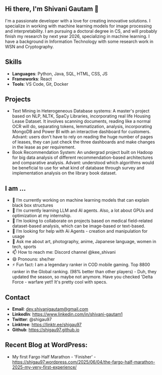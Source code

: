 ## Hi there, I'm Shivani Gautam 👋
I'm a passionate developer with a love for creating innovative solutions. I specialize in working with machine learning models for image processing and interpretability. I am pursuing a doctoral degree in CS, and will probably finish my research by next year 2026, specializing in machine learning. I have a background in Information Technology with some research work in WSN and Cryptography. 

## Skills
- **Languages**: Python, Java, SQL, HTML, CSS, JS
- **Frameworks**: React
- **Tools**: VS Code, Git, Docker

## Projects
- Text Mining in Heterogeneous Database systems: A master's project based on NLP, NLTK, SpaCy Libraries, incorporating real life Housing Lease Dataset. It involves scanning documents, reading like a normal OCR will do, separating tokens, lemmatization, analysis, incorporating MongoDB and Power BI with an interactive dashboard for customers. Advant: users don't have to rely on reading the huge number of pages of leases, they can just check the three dashboards and make changes in the lease as per requirement. 
- Book Recommendation System: An undergrad project built on Hadoop for big data analysis of different recommendation-based architectures and comparative analysis. Advant: understood which algorithms would be beneficial to use for what kind of database through survey and implementation analysis on the library book dataset.

## I am ...
- 🔭 I’m currently working on machine learning models that can explain black box structures
- 🌱 I’m currently learning LLM and AI agents. Also, a lot about GPUs and optimization at my internship. 
- 👯 I’m looking to collaborate on projects based on medical field-related dataset-based analysis, which can be image-based or text-based.
- 🤔 I’m looking for help with Ai Agents - creation and manipulation for usage
- 💬 Ask me about art, photography, anime, Japanese language, women in tech, sports
- 📫 How to reach me: Discord channel @kee_shivani
- 😄 Pronouns: she/her
- ⚡ Fun fact: I am a legendary ranker in COD mobile gaming. Top 8800 ranker in the Global ranking. (98% better than other players) - Duh, they updated the season, so maybe not anymore. Have you checked 'Delta Force - warfare yet!! It's pretty cool with specs. 

## Contact
- **Email**: dev.shivanigautam@gmail.com
- **LinkedIn**: https://www.linkedin.com/in/shivani-gautam1
- **Twitter**: @shigau97
- **Linktree**: https://linktr.ee/shigau97
- **Github**: https://shigau97.github.io

## Recent Blog at WordPress:
- My first Fargo Half Marathon - 'Finisher' - https://shigau97.wordpress.com/2025/06/04/the-fargo-half-marathon-2025-my-very-first-experience/

<!--
**shigau97/shigau97** is a ✨ _special_ ✨ repository because its `README.md` (this file) appears on your GitHub profile.

Here are some ideas to get you started:

- 🔭 I’m currently working on ...
- 🌱 I’m currently learning ...
- 👯 I’m looking to collaborate on ...
- 🤔 I’m looking for help with ...
- 💬 Ask me about ...
- 📫 How to reach me: ...
- 😄 Pronouns: ...
- ⚡ Fun fact: ...
-->
